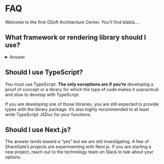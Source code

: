 # FAQ

Welcome to the first GSoft Architecture Center. You'll find blabla....

## What framework or rendering library should I use?

<details>
  <summary>Answer</summary>
  
  All applications must use React as a rendering library. Feel free to use any other **libraries or framework to enhance React capabilities**.

  Our most popular bundle right now is Create React App + React Router but we are actively exploring Next.js so you should consider it.
 
  * Allo
  * Eric
  * De Careful 
  
</details>

## Should I use TypeScript?

You must use TypeScript. **The only exceptions are if you’re** developing a proof of concept or a library for which the type of code makes it unpractical and slow to develop with TypeScript. 

If you are developing one of those libraries, you are still expected to provide types with the library package. It’s also highly recommended to at least write TypeScript JSDoc for your functions.

## Should I use Next.js?

The answer tends toward a “yes” but we are still investigating. A few of ShareGate’s projects are experimenting with Next.js. If you are starting a new project, reach out to the technology team on Slack to talk about your options.
